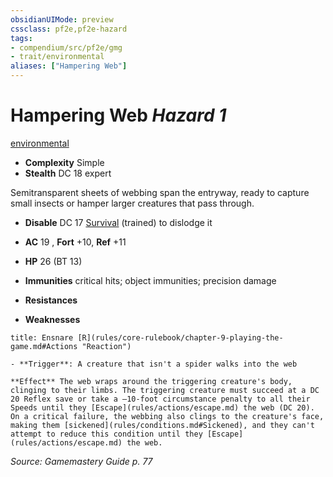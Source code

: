```yaml
---
obsidianUIMode: preview
cssclass: pf2e,pf2e-hazard
tags:
- compendium/src/pf2e/gmg
- trait/environmental
aliases: ["Hampering Web"]
---
```

# Hampering Web *Hazard 1*  
[environmental](rules/traits/environmental.md)  

- **Complexity** Simple
- **Stealth** DC 18 expert  

Semitransparent sheets of webbing span the entryway, ready to capture small insects or hamper larger creatures that pass through.

- **Disable** DC 17 [Survival](compendium/skills.md#Survival) (trained) to dislodge it  

- **AC** 19 , **Fort** +10, **Ref** +11
- **HP** 26 (BT 13)
- **Immunities** critical hits; object immunities; precision damage
- **Resistances** 
- **Weaknesses** 
     
```ad-embed-ability
title: Ensnare [R](rules/core-rulebook/chapter-9-playing-the-game.md#Actions "Reaction")

- **Trigger**: A creature that isn't a spider walks into the web

**Effect** The web wraps around the triggering creature's body, clinging to their limbs. The triggering creature must succeed at a DC 20 Reflex save or take a –10-foot circumstance penalty to all their Speeds until they [Escape](rules/actions/escape.md) the web (DC 20). On a critical failure, the webbing also clings to the creature's face, making them [sickened](rules/conditions.md#Sickened), and they can't attempt to reduce this condition until they [Escape](rules/actions/escape.md) the web.
```

*Source: Gamemastery Guide p. 77*